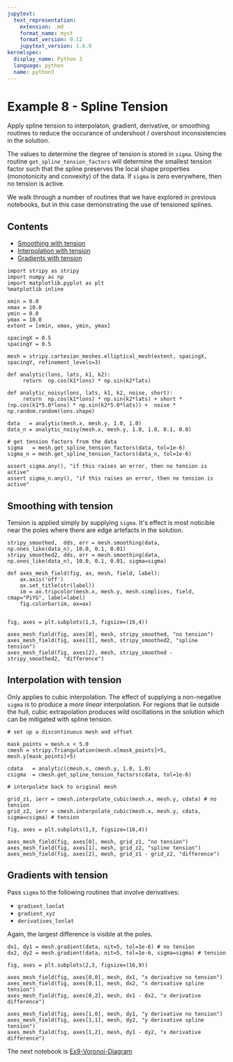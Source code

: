 ```yaml
---
jupytext:
  text_representation:
    extension: .md
    format_name: myst
    format_version: 0.12
    jupytext_version: 1.6.0
kernelspec:
  display_name: Python 3
  language: python
  name: python3
---
```


# Example 8 - Spline Tension

Apply spline tension to interpolaton, gradient, derivative, or smoothing routines to reduce the occurance of undershoot / overshoot inconsistencies in the solution.

The values to determine the degree of tension is stored in `sigma`. Using the routine `get_spline_tension_factors` will determine the smallest tension factor such that the spline preserves the local shape properties (monotonicity and convexity) of the data. If `sigma` is zero everywhere, then no tension is active.

We walk through a number of routines that we have explored in previous notebooks, but in this case demonstrating the use of tensioned splines.

## Contents

- [Smoothing with tension](#Smoothing-with-tension)
- [Interpolation with tension](#Interpolation-with-tension)
- [Gradients with tension](#Gradients-with-tension)

```{code-cell} ipython3
import stripy as stripy
import numpy as np
import matplotlib.pyplot as plt
%matplotlib inline
```

```{code-cell} ipython3
xmin = 0.0
xmax = 10.0
ymin = 0.0
ymax = 10.0
extent = [xmin, xmax, ymin, ymax]

spacingX = 0.5
spacingY = 0.5

mesh = stripy.cartesian_meshes.elliptical_mesh(extent, spacingX, spacingY, refinement_levels=3)
```

```{code-cell} ipython3
def analytic(lons, lats, k1, k2):
     return  np.cos(k1*lons) * np.sin(k2*lats) 

def analytic_noisy(lons, lats, k1, k2, noise, short):
     return  np.cos(k1*lons) * np.sin(k2*lats) + short * (np.cos(k1*5.0*lons) * np.sin(k2*5.0*lats)) +  noise * np.random.random(lons.shape)

data   = analytic(mesh.x, mesh.y, 1.0, 1.0)
data_n = analytic_noisy(mesh.x, mesh.y, 1.0, 1.0, 0.1, 0.0)
```

```{code-cell} ipython3
# get tension factors from the data
sigma   = mesh.get_spline_tension_factors(data, tol=1e-6)
sigma_n = mesh.get_spline_tension_factors(data_n, tol=1e-6)

assert sigma.any(), "if this raises an error, then no tension is active"
assert sigma_n.any(), "if this raises an error, then no tension is active"
```

## Smoothing with tension

Tension is applied simply by supplying `sigma`. It's effect is most noticible near the poles where there are edge artefacts in the solution.

```{code-cell} ipython3
stripy_smoothed,  dds, err = mesh.smoothing(data, np.ones_like(data_n), 10.0, 0.1, 0.01)
stripy_smoothed2, dds, err = mesh.smoothing(data, np.ones_like(data_n), 10.0, 0.1, 0.01, sigma=sigma)
```

```{code-cell} ipython3
def axes_mesh_field(fig, ax, mesh, field, label):
    ax.axis('off')
    ax.set_title(str(label))
    im = ax.tripcolor(mesh.x, mesh.y, mesh.simplices, field, cmap="PiYG", label=label)
    fig.colorbar(im, ax=ax)


fig, axes = plt.subplots(1,3, figsize=(16,4))

axes_mesh_field(fig, axes[0], mesh, stripy_smoothed, "no tension")
axes_mesh_field(fig, axes[1], mesh, stripy_smoothed2, "spline tension")
axes_mesh_field(fig, axes[2], mesh, stripy_smoothed - stripy_smoothed2, "difference")
```

## Interpolation with tension

Only applies to cubic interpolation. The effect of supplying a non-negative `sigma` is to produce a _more linear_ interpolation. For regions that lie outside the hull, cubic extrapolation produces wild oscillations in the solution which can be mitigated with spline tension.

```{code-cell} ipython3
# set up a discontinuous mesh and offset

mask_points = mesh.x < 5.0
cmesh = stripy.Triangulation(mesh.x[mask_points]+5, mesh.y[mask_points]+5)

cdata   = analytic(cmesh.x, cmesh.y, 1.0, 1.0)
csigma  = cmesh.get_spline_tension_factors(cdata, tol=1e-6)
```

```{code-cell} ipython3
# interpolate back to original mesh

grid_z1, ierr = cmesh.interpolate_cubic(mesh.x, mesh.y, cdata) # no tension
grid_z2, ierr = cmesh.interpolate_cubic(mesh.x, mesh.y, cdata, sigma=csigma) # tension
```

```{code-cell} ipython3
fig, axes = plt.subplots(1,3, figsize=(16,4))

axes_mesh_field(fig, axes[0], mesh, grid_z1, "no tension")
axes_mesh_field(fig, axes[1], mesh, grid_z2, "spline tension")
axes_mesh_field(fig, axes[2], mesh, grid_z1 - grid_z2, "difference")
```

## Gradients with tension

Pass `sigma` to the following routines that involve derivatives:

- `gradient_lonlat`
- `gradient_xyz`
- `derivatives_lonlat`

Again, the largest difference is visible at the poles.

```{code-cell} ipython3
dx1, dy1 = mesh.gradient(data, nit=5, tol=1e-6) # no tension
dx2, dy2 = mesh.gradient(data, nit=5, tol=1e-6, sigma=sigma) # tension
```

```{code-cell} ipython3
fig, axes = plt.subplots(2,3, figsize=(16,9))

axes_mesh_field(fig, axes[0,0], mesh, dx1, "x derivative no tension")
axes_mesh_field(fig, axes[0,1], mesh, dx2, "x derivative spline tension")
axes_mesh_field(fig, axes[0,2], mesh, dx1 - dx2, "x derivative difference")

axes_mesh_field(fig, axes[1,0], mesh, dy1, "y derivative no tension")
axes_mesh_field(fig, axes[1,1], mesh, dy2, "y derivative spline tension")
axes_mesh_field(fig, axes[1,2], mesh, dy1 - dy2, "x derivative difference")
```

The next notebook is [Ex9-Voronoi-Diagram](Ex9-Voronoi-Diagram.md)
